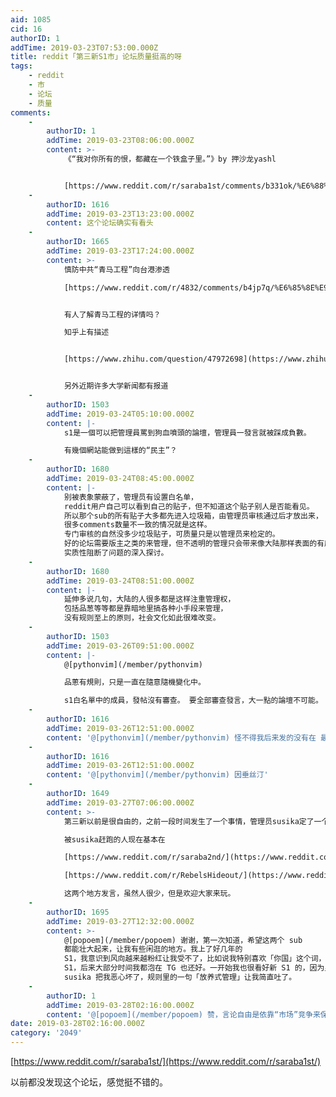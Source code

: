 ```yaml
---
aid: 1085
cid: 16
authorID: 1
addTime: 2019-03-23T07:53:00.000Z
title: reddit「第三新S1市」论坛质量挺高的呀
tags:
    - reddit
    - 市
    - 论坛
    - 质量
comments:
    -
        authorID: 1
        addTime: 2019-03-23T08:06:00.000Z
        content: >-
            《“我对你所有的恨，都藏在一个铁盒子里。”》by 押沙龙yashl


            [https://www.reddit.com/r/saraba1st/comments/b331ok/%E6%88%91%E5%AF%B9%E4%BD%A0%E6%89%80%E6%9C%89%E7%9A%84%E6%81%A8%E9%83%BD%E8%97%8F%E5%9C%A8%E4%B8%80%E4%B8%AA%E9%93%81%E7%9B%92%E5%AD%90%E9%87%8Cby\_%E6%8A%BC%E6%B2%99%E9%BE%99yashl/](https://www.reddit.com/r/saraba1st/comments/b331ok/%E6%88%91%E5%AF%B9%E4%BD%A0%E6%89%80%E6%9C%89%E7%9A%84%E6%81%A8%E9%83%BD%E8%97%8F%E5%9C%A8%E4%B8%80%E4%B8%AA%E9%93%81%E7%9B%92%E5%AD%90%E9%87%8Cby_%E6%8A%BC%E6%B2%99%E9%BE%99yashl/)
    -
        authorID: 1616
        addTime: 2019-03-23T13:23:00.000Z
        content: 这个论坛确实有看头
    -
        authorID: 1665
        addTime: 2019-03-23T17:24:00.000Z
        content: >-
            慎防中共“青马工程”向台港渗透  

            [https://www.reddit.com/r/4832/comments/b4jp7q/%E6%85%8E%E9%98%B2%E4%B8%AD%E5%85%B1%E9%9D%92%E9%A9%AC%E5%B7%A5%E7%A8%8B%E5%90%91%E5%8F%B0%E6%B8%AF%E6%B8%97%E9%80%8F/](https://www.reddit.com/r/4832/comments/b4jp7q/%E6%85%8E%E9%98%B2%E4%B8%AD%E5%85%B1%E9%9D%92%E9%A9%AC%E5%B7%A5%E7%A8%8B%E5%90%91%E5%8F%B0%E6%B8%AF%E6%B8%97%E9%80%8F/)


            有人了解青马工程的详情吗？  

            知乎上有描述


            [https://www.zhihu.com/question/47972698](https://www.zhihu.com/question/47972698)


            另外近期许多大学新闻都有报道
    -
        authorID: 1503
        addTime: 2019-03-24T05:10:00.000Z
        content: |-
            s1是一個可以把管理員罵到狗血噴頭的論壇，管理員一發言就被踩成負數。

            有幾個網站能做到這樣的“民主”？
    -
        authorID: 1680
        addTime: 2019-03-24T08:45:00.000Z
        content: |-
            别被表象蒙蔽了，管理员有设置白名单，  
            reddit用户自己可以看到自己的贴子，但不知道这个贴子别人是否能看见。  
            所以那个sub的所有贴子大多都先进入垃圾箱，由管理员审核通过后才放出来，  
            很多comments数量不一致的情况就是这样。  
            专门审核的自然没多少垃圾贴子，可质量只是以管理员来检定的。  
            好的论坛需要版主之类的来管理，但不透明的管理只会带来像大陆那样表面的有序，  
            实质性阻断了问题的深入探讨。
    -
        authorID: 1680
        addTime: 2019-03-24T08:51:00.000Z
        content: |-
            延伸多说几句，大陆的人很多都是这样注重管理权，  
            包括品葱等等都是靠暗地里搞各种小手段来管理，  
            没有规则至上的原则，社会文化如此很难改变。
    -
        authorID: 1503
        addTime: 2019-03-26T09:51:00.000Z
        content: |-
            @[pythonvim](/member/pythonvim)

            品蔥有規則，只是一直在隨意隨機變化中。

            s1白名單中的成員，發帖沒有審查。 要全部審查發言，大一點的論壇不可能。
    -
        authorID: 1616
        addTime: 2019-03-26T12:51:00.000Z
        content: '@[pythonvim](/member/pythonvim) 怪不得我后来发的没有在 最新里 出现。'
    -
        authorID: 1616
        addTime: 2019-03-26T12:51:00.000Z
        content: '@[pythonvim](/member/pythonvim) 因垂丝汀'
    -
        authorID: 1649
        addTime: 2019-03-27T07:06:00.000Z
        content: >-
            第三新以前是很自由的，之前一段时间发生了一个事情，管理员susika定了一个规矩说他看不惯的都封，现在就有白名单制度了，强烈怀疑susika是被中共的狗或者被中共买通了。  

            被susika赶跑的人现在基本在  

            [https://www.reddit.com/r/saraba2nd/](https://www.reddit.com/r/saraba2nd/)  

            [https://www.reddit.com/r/RebelsHideout/](https://www.reddit.com/r/RebelsHideout/)  

            这两个地方发言，虽然人很少，但是欢迎大家来玩。
    -
        authorID: 1695
        addTime: 2019-03-27T12:32:00.000Z
        content: >-
            @[popoem](/member/popoem) 谢谢，第一次知道，希望这两个 sub
            都能壮大起来，让我有些闲逛的地方。我上了好几年的
            S1，我意识到风向越来越粉红让我受不了，比如说我特别喜欢「你国」这个词，但大部分人好像不像我这么想。终于有一次，我在翻完一个讨论毛泽东的书法还是诗词水平的贴子里，那些人一口一个太祖、文韬武略之类的，我戒掉了
            S1，后来大部分时间我都泡在 TG 也还好。一开始我也很看好新 S1 的，因为里面的人本身也跟我一样反感墙内 S1 的种种地方，后来那个
            susika 把我恶心坏了，规则里的一句「放养式管理」让我简直吐了。
    -
        authorID: 1
        addTime: 2019-03-28T02:16:00.000Z
        content: '@[popoem](/member/popoem) 赞，言论自由是依靠“市场”竞争来保证的，而不能寄托在站长身上。'
date: 2019-03-28T02:16:00.000Z
category: '2049'
---
```


[https://www.reddit.com/r/saraba1st/](https://www.reddit.com/r/saraba1st/)

以前都没发现这个论坛，感觉挺不错的。
